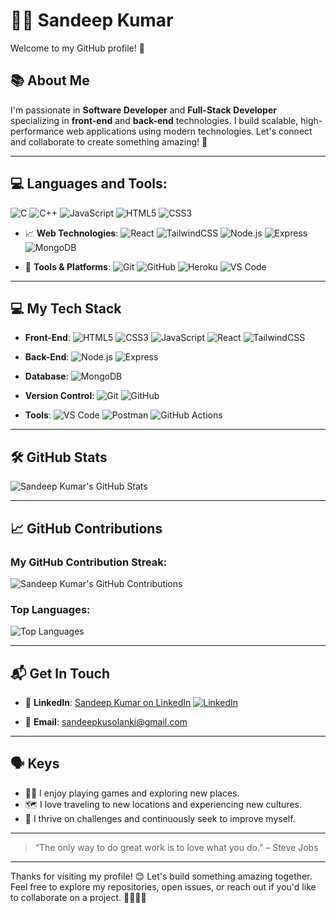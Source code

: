 # 👨‍💻 Sandeep Kumar

Welcome to my GitHub profile! 👋

## 📚 About Me
I'm  passionate in **Software Developer** and **Full-Stack Developer** specializing in **front-end** and **back-end** technologies. I build scalable, high-performance web applications using modern technologies. Let's connect and collaborate to create something amazing! 🚀

---



## 💻 Languages and Tools:

  ![C](https://img.shields.io/badge/-C-%2300599C?style=flat&logo=c&logoColor=white)
  ![C++](https://img.shields.io/badge/-C++-%2300599C?style=flat&logo=cplusplus&logoColor=white)
  ![JavaScript](https://img.shields.io/badge/-JavaScript-%23F7DF1E?style=flat&logo=javascript&logoColor=black)
  ![HTML5](https://img.shields.io/badge/-HTML5-%23E34F26?style=flat&logo=html5&logoColor=white)
  ![CSS3](https://img.shields.io/badge/-CSS3-%231572B6?style=flat&logo=css3&logoColor=white)

- 📈 **Web Technologies**:
  ![React](https://img.shields.io/badge/-React-%2361DAFB?style=flat&logo=react&logoColor=black)
  ![TailwindCSS](https://img.shields.io/badge/-TailwindCSS-%2338B2AC?style=flat&logo=tailwindcss&logoColor=white)
  ![Node.js](https://img.shields.io/badge/-Node.js-%23339933?style=flat&logo=node.js&logoColor=white)
  ![Express](https://img.shields.io/badge/-Express-%23404d59?style=flat&logo=express&logoColor=white)
  ![MongoDB](https://img.shields.io/badge/-MongoDB-%2347A248?style=flat&logo=mongodb&logoColor=white)

- 🔧 **Tools & Platforms**:
  ![Git](https://img.shields.io/badge/-Git-%23F05032?style=flat&logo=git&logoColor=white)
  ![GitHub](https://img.shields.io/badge/-GitHub-%23121011?style=flat&logo=github&logoColor=white)
  ![Heroku](https://img.shields.io/badge/-Heroku-%23430098?style=flat&logo=heroku&logoColor=white)
  ![VS Code](https://img.shields.io/badge/-VS%20Code-%23007ACC?style=flat&logo=visual-studio-code&logoColor=white)

---

## 💻 My Tech Stack

- **Front-End**:
  ![HTML5](https://img.shields.io/badge/-HTML5-%23E34F26?style=flat&logo=html5&logoColor=white)
  ![CSS3](https://img.shields.io/badge/-CSS3-%231572B6?style=flat&logo=css3&logoColor=white)
  ![JavaScript](https://img.shields.io/badge/-JavaScript-%23F7DF1E?style=flat&logo=javascript&logoColor=black)
  ![React](https://img.shields.io/badge/-React-%2361DAFB?style=flat&logo=react&logoColor=black)
  ![TailwindCSS](https://img.shields.io/badge/-TailwindCSS-%2338B2AC?style=flat&logo=tailwindcss&logoColor=white)

- **Back-End**:
  ![Node.js](https://img.shields.io/badge/-Node.js-%23339933?style=flat&logo=node.js&logoColor=white)
  ![Express](https://img.shields.io/badge/-Express-%23404d59?style=flat&logo=express&logoColor=white)

- **Database**:
  ![MongoDB](https://img.shields.io/badge/-MongoDB-%2347A248?style=flat&logo=mongodb&logoColor=white)

- **Version Control**:
  ![Git](https://img.shields.io/badge/-Git-%23F05032?style=flat&logo=git&logoColor=white)
  ![GitHub](https://img.shields.io/badge/-GitHub-%23121011?style=flat&logo=github&logoColor=white)

- **Tools**:
  ![VS Code](https://img.shields.io/badge/-VS%20Code-%23007ACC?style=flat&logo=visual-studio-code&logoColor=white)
  ![Postman](https://img.shields.io/badge/-Postman-%23FF6C37?style=flat&logo=postman&logoColor=white)
  ![GitHub Actions](https://img.shields.io/badge/-GitHub%20Actions-%23121011?style=flat&logo=github-actions&logoColor=white)

---

## 🛠 GitHub Stats

![Sandeep Kumar's GitHub Stats](https://github-readme-stats.vercel.app/api?username=SandeepKumarSolanki&show_icons=true&hide_title=true&count_private=true&hide=prs)

---

## 📈 GitHub Contributions

### My GitHub Contribution Streak:

![Sandeep Kumar's GitHub Contributions](https://github-readme-streak-stats.herokuapp.com/?user=SandeepKumarSolanki)

### Top Languages:

![Top Languages](https://github-readme-stats.vercel.app/api/top-langs/?username=SandeepKumarSolanki&layout=compact)

---

## 📬 Get In Touch

- 💬 **LinkedIn**: [Sandeep Kumar on LinkedIn](https://www.linkedin.com/in/sandeep-kumar-8564a4278/)
  [![LinkedIn](https://upload.wikimedia.org/wikipedia/commons/0/01/LinkedIn_Logo_2023.svg)](https://www.linkedin.com/in/sandeep-kumar-8564a4278/)

- 📧 **Email**: [sandeepkusolanki@gmail.com](mailto:sandeepkusolanki@gmail.com)

<!-- - 🌐 **Website/Blog**: (Optional) -->

---

## 🗣 Keys

- 🚴‍♂️ I enjoy playing games and exploring new places.
- 🗺️ I love traveling to new locations and experiencing new cultures.
- 💪 I thrive on challenges and continuously seek to improve myself.

---

> “The only way to do great work is to love what you do.” – Steve Jobs

---

Thanks for visiting my profile! 😊 Let's build something amazing together. Feel free to explore my repositories, open issues, or reach out if you'd like to collaborate on a project. 👩‍💻👨‍💻
